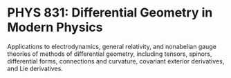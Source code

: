 # PHYS 831: Differential Geometry in Modern Physics

Applications to electrodynamics, general relativity, and nonabelian gauge theories of methods of differential geometry, including tensors, spinors, differential forms, connections and curvature, covariant exterior derivatives, and Lie derivatives.